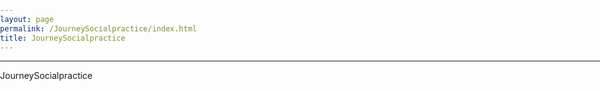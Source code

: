 ```yaml
---
layout: page
permalink: /JourneySocialpractice/index.html
title: JourneySocialpractice
---
```

--------------------------------------------------------------------
JourneySocialpractice
<style>
html,body {
     width: 100%;
     height: 100%;
     margin: 0;
     padding: 0;
}

body {
    min-width: 1024px;
    min-height: 600px;
    user-select: none; /* Don't select the text while dragging the page with the mouse */
}

#main {
    width: 100%;
    height: 100%;
}
</style>


